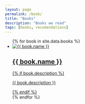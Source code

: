 ```yaml
---
layout: page
permalink: /book/
title: "Books"
description: "Books we read"
tags: [books, recomendations]
---
```


<ul class="post-index unstyled-list">
{% for book in site.data.books %}
  <li>
    <article>
      <a href="{{ book.url }}" itemprop="url">
      <img src="{{ book.image }}" class="preview" alt="{{ book.name }}" />
      <h1 itemprop="name">{{ book.name }}</h1>
      {% if book.description %}<p>{{ book.description }}</p>{% endif %}
      </a>
    </article>
  </li>
{% endfor %}
</ul>
